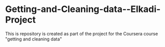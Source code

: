# Getting-and-Cleaning-data--Elkadi-Project
This is repository is created as part of the project for the Coursera course "getting and cleaning data"
